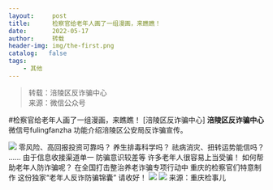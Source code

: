 ```yaml
---
layout:     post
title:      检察官给老年人画了一组漫画，来瞧瞧！
date:       2022-05-17
author:     转载
header-img: img/the-first.png
catalog:   false
tags:
    - 其他
---
```


<blockquote><p>转载：涪陵区反诈骗中心<br>
来源：微信公众号</p></blockquote>

#检察官给老年人画了一组漫画，来瞧瞧！
[涪陵区反诈骗中心]
**涪陵区反诈骗中心**
微信号fulingfanzha
功能介绍涪陵区公安局反诈骗宣传。

![]({{site.baseurl}}/postimg/eqIFugMXoyMeTUrNEadsHWE5p3ibUWjiaiab6eep1LMQZ3sI4VrxYibrRSQic7pDBfERIoA7REaic62x35J0onJcwaNA.jpeg)
零风险、高回报投资可靠吗？
养生排毒科学吗？
祛病消灾、扭转运势能信吗？
......
由于信息收接渠道单一
防骗意识较差等
许多老年人很容易上当受骗！
如何帮助老年人防诈骗呢？
在全国打击整治养老诈骗专项行动中
重庆的检察官们特意制作
这份独家“老年人反诈防骗锦囊”
请收好！
![]({{site.baseurl}}/postimg/Msteice2lYXu59NGgTy8yBEwNLQjzW3ApIrW8MpgHictSeqYJ80nhKxSNe9cbvrcQ7jPlAJ09cxOM1qKfiaZDhmsw.png)
![]({{site.baseurl}}/postimg/eqIFugMXoyPlJeG9MCEjiaA7YTrcHQ7xiaEPnoyjqGS1tnqdWIYOjiaSBx87Uiao0ic8yzj9gia1XAcnlicfE60jb6tMw.jpeg)
来源：重庆检事儿
